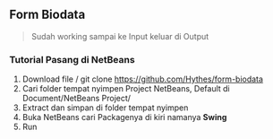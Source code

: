 ## Form Biodata
>Sudah working sampai ke Input keluar di Output

### Tutorial Pasang di NetBeans

1. Download file / git clone https://github.com/Hythes/form-biodata
2. Cari folder tempat nyimpen Project NetBeans, Default di Document/NetBeans Project/
3. Extract dan simpan di folder tempat nyimpen
4. Buka NetBeans cari Packagenya di kiri namanya **Swing**
5. Run


